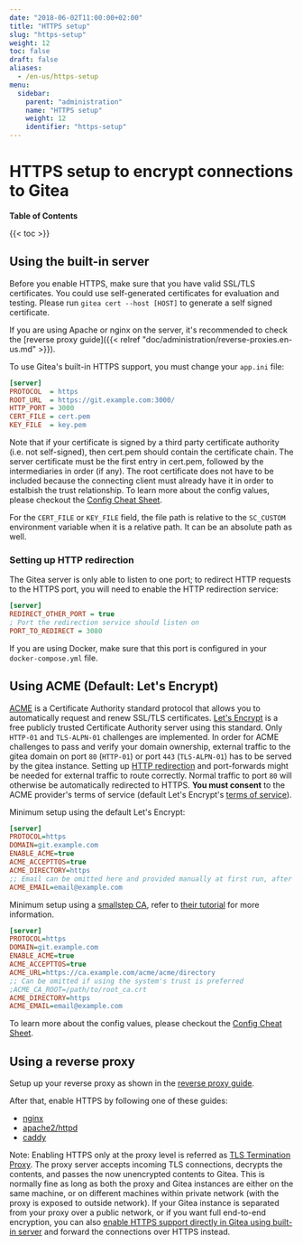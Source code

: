 ```yaml
---
date: "2018-06-02T11:00:00+02:00"
title: "HTTPS setup"
slug: "https-setup"
weight: 12
toc: false
draft: false
aliases:
  - /en-us/https-setup
menu:
  sidebar:
    parent: "administration"
    name: "HTTPS setup"
    weight: 12
    identifier: "https-setup"
---
```


# HTTPS setup to encrypt connections to Gitea

**Table of Contents**

{{< toc >}}

## Using the built-in server

Before you enable HTTPS, make sure that you have valid SSL/TLS certificates.
You could use self-generated certificates for evaluation and testing. Please run `gitea cert --host [HOST]` to generate a self signed certificate.

If you are using Apache or nginx on the server, it's recommended to check the [reverse proxy guide]({{< relref "doc/administration/reverse-proxies.en-us.md" >}}).

To use Gitea's built-in HTTPS support, you must change your `app.ini` file:

```ini
[server]
PROTOCOL  = https
ROOT_URL  = https://git.example.com:3000/
HTTP_PORT = 3000
CERT_FILE = cert.pem
KEY_FILE  = key.pem
```

Note that if your certificate is signed by a third party certificate authority (i.e. not self-signed), then cert.pem should contain the certificate chain. The server certificate must be the first entry in cert.pem, followed by the intermediaries in order (if any). The root certificate does not have to be included because the connecting client must already have it in order to estalbish the trust relationship.
To learn more about the config values, please checkout the [Config Cheat Sheet](../config-cheat-sheet#server-server).

For the `CERT_FILE` or `KEY_FILE` field, the file path is relative to the `SC_CUSTOM` environment variable when it is a relative path. It can be an absolute path as well.

### Setting up HTTP redirection

The Gitea server is only able to listen to one port; to redirect HTTP requests to the HTTPS port, you will need to enable the HTTP redirection service:

```ini
[server]
REDIRECT_OTHER_PORT = true
; Port the redirection service should listen on
PORT_TO_REDIRECT = 3080
```

If you are using Docker, make sure that this port is configured in your `docker-compose.yml` file.

## Using ACME (Default: Let's Encrypt)

[ACME](https://tools.ietf.org/html/rfc8555) is a Certificate Authority standard protocol that allows you to automatically request and renew SSL/TLS certificates. [Let's Encrypt](https://letsencrypt.org/) is a free publicly trusted Certificate Authority server using this standard. Only `HTTP-01` and `TLS-ALPN-01` challenges are implemented. In order for ACME challenges to pass and verify your domain ownership, external traffic to the gitea domain on port `80` (`HTTP-01`) or port `443` (`TLS-ALPN-01`) has to be served by the gitea instance. Setting up [HTTP redirection](#setting-up-http-redirection) and port-forwards might be needed for external traffic to route correctly. Normal traffic to port `80` will otherwise be automatically redirected to HTTPS. **You must consent** to the ACME provider's terms of service (default Let's Encrypt's [terms of service](https://letsencrypt.org/documents/LE-SA-v1.2-November-15-2017.pdf)).

Minimum setup using the default Let's Encrypt:

```ini
[server]
PROTOCOL=https
DOMAIN=git.example.com
ENABLE_ACME=true
ACME_ACCEPTTOS=true
ACME_DIRECTORY=https
;; Email can be omitted here and provided manually at first run, after which it is cached
ACME_EMAIL=email@example.com
```

Minimum setup using a [smallstep CA](https://github.com/smallstep/certificates), refer to [their tutorial](https://smallstep.com/docs/tutorials/acme-challenge) for more information.

```ini
[server]
PROTOCOL=https
DOMAIN=git.example.com
ENABLE_ACME=true
ACME_ACCEPTTOS=true
ACME_URL=https://ca.example.com/acme/acme/directory
;; Can be omitted if using the system's trust is preferred
;ACME_CA_ROOT=/path/to/root_ca.crt
ACME_DIRECTORY=https
ACME_EMAIL=email@example.com
```

To learn more about the config values, please checkout the [Config Cheat Sheet](../config-cheat-sheet#server-server).

## Using a reverse proxy

Setup up your reverse proxy as shown in the [reverse proxy guide](../reverse-proxies).

After that, enable HTTPS by following one of these guides:

- [nginx](https://nginx.org/en/docs/http/configuring_https_servers.html)
- [apache2/httpd](https://httpd.apache.org/docs/2.4/ssl/ssl_howto.html)
- [caddy](https://caddyserver.com/docs/tls)

Note: Enabling HTTPS only at the proxy level is referred as [TLS Termination Proxy](https://en.wikipedia.org/wiki/TLS_termination_proxy). The proxy server accepts incoming TLS connections, decrypts the contents, and passes the now unencrypted contents to Gitea. This is normally fine as long as both the proxy and Gitea instances are either on the same machine, or on different machines within private network (with the proxy is exposed to outside network). If your Gitea instance is separated from your proxy over a public network, or if you want full end-to-end encryption, you can also [enable HTTPS support directly in Gitea using built-in server](#using-the-built-in-server) and forward the connections over HTTPS instead.
